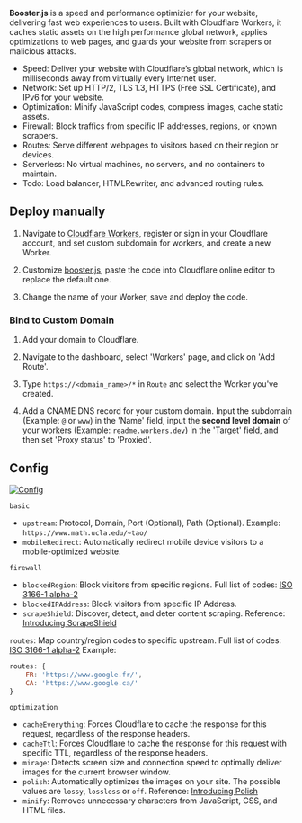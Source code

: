 **Booster.js** is a speed and performance optimizier for your website, delivering fast web experiences to users. Built with Cloudflare Workers, it caches static assets on the high performance global network, applies optimizations to web pages, and guards your website from scrapers or malicious attacks.

- Speed: Deliver your website with Cloudflare’s global network, which is milliseconds away from virtually every Internet user.
- Network: Set up HTTP/2, TLS 1.3, HTTPS (Free SSL Certificate), and IPv6 for your website.
- Optimization: Minify JavaScript codes, compress images, cache static assets.
- Firewall: Block traffics from specific IP addresses, regions, or known scrapers.
- Routes: Serve different webpages to visitors based on their region or devices.
- Serverless: No virtual machines, no servers, and no containers to maintain.
- Todo: Load balancer, HTMLRewriter, and advanced routing rules.

## Deploy manually

1. Navigate to [Cloudflare Workers](https://workers.cloudflare.com), register or sign in your Cloudflare account, and set custom subdomain for workers, and create a new Worker.

2. Customize [booster.js](https://github.com/discordiy/CF-REVERSE-PROXY/blob/main/Script/viperadnan/booster.js), paste the code into Cloudflare online editor to replace the default one.

3. Change the name of your Worker, save and deploy the code.

### Bind to Custom Domain

1. Add your domain to Cloudflare.

2. Navigate to the dashboard, select 'Workers' page, and click on 'Add Route'.

3. Type `https://<domain_name>/*` in `Route` and select the Worker you've created.

4. Add a CNAME DNS record for your custom domain. Input the subdomain (Example: `@` or `www`) in the 'Name' field, input the **second level domain** of your workers (Example: `readme.workers.dev`) in the 'Target' field, and then set 'Proxy status' to 'Proxied'. 

## Config

[![Config](https://raw.githubusercontent.com/viperadnan-git/website-booster/master/.github/img/config.png)](https://github.com/discordiy/CF-REVERSE-PROXY)

`basic`
- `upstream`: Protocol, Domain, Port (Optional), Path (Optional). Example: `https://www.math.ucla.edu/~tao/`
- `mobileRedirect`: Automatically redirect mobile device visitors to a mobile-optimized website.

`firewall`
- `blockedRegion`: Block visitors from specific regions. Full list of codes: [ISO 3166-1 alpha-2](https://en.wikipedia.org/wiki/ISO_3166-1_alpha-2)
- `blockedIPAddress`: Block visitors from specific IP Address.
- `scrapeShield`: Discover, detect, and deter content scraping. Reference: [Introducing ScrapeShield](https://blog.cloudflare.com/introducing-scrapeshield-discover-defend-dete/)

`routes`: Map country/region codes to specific upstream. Full list of codes: [ISO 3166-1 alpha-2](https://en.wikipedia.org/wiki/ISO_3166-1_alpha-2) Example:

```js
routes: {
    FR: 'https://www.google.fr/',
    CA: 'https://www.google.ca/'
}
```

`optimization`
- `cacheEverything`: Forces Cloudflare to cache the response for this request, regardless of the response headers.
- `cacheTtl`: Forces Cloudflare to cache the response for this request with specific TTL, regardless of the response headers.
- `mirage`: Detects screen size and connection speed to optimally deliver images for the current browser window.
- `polish`: Automatically optimizes the images on your site. The possible values are `lossy`, `lossless` or `off`. Reference: [Introducing Polish](https://blog.cloudflare.com/introducing-polish-automatic-image-optimizati/)
- `minify`: Removes unnecessary characters from JavaScript, CSS, and HTML files.

